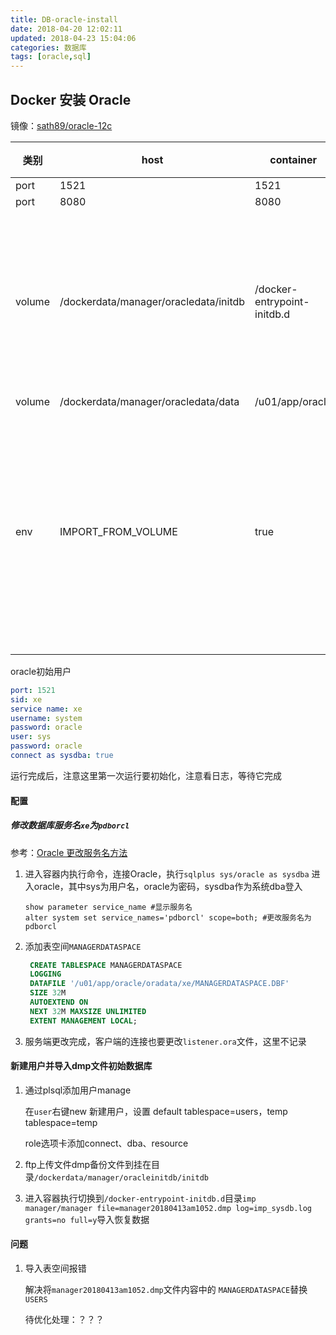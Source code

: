 ```yaml
---
title: DB-oracle-install
date: 2018-04-20 12:02:11
updated: 2018-04-23 15:04:06
categories: 数据库
tags: [oracle,sql]
---
```


## Docker 安装 Oracle

镜像：[sath89/oracle-12c](https://hub.docker.com/r/sath89/oracle-12c/)

| 类别   | host                                  | container                   | 备注                               |
| ------ | ------------------------------------- | --------------------------- | ---------------------------------- |
| port   | 1521                                  | 1521                        |                                    |
| port   | 8080                                  | 8080                        |                                    |
| volume | /dockerdata/manager/oracledata/initdb | /docker-entrypoint-initdb.d | 初始化导入数据库用(非必需)         |
| volume | /dockerdata/manager/oracledata/data   | /u01/app/oracle             |                                    |
| env    | IMPORT_FROM_VOLUME                    | true                        | 触发首次运行自动初始化数据(非必需) |

oracle初始用户

```yaml
port: 1521
sid: xe
service name: xe
username: system
password: oracle
user: sys
password: oracle
connect as sysdba: true
```

运行完成后，注意这里第一次运行要初始化，注意看日志，等待它完成

#### 配置

##### 修改数据库服务名`xe`为`pdborcl`

参考：[Oracle 更改服务名方法](https://www.jianshu.com/p/879e8085c012)

1. 进入容器内执行命令，连接Oracle，执行`sqlplus sys/oracle as sysdba` 进入oracle，其中sys为用户名，oracle为密码，sysdba作为系统dba登入

   ```shell
   show parameter service_name #显示服务名
   alter system set service_names='pdborcl' scope=both; #更改服务名为pdborcl
   ```

2. 添加表空间`MANAGERDATASPACE`

   ```sql
    CREATE TABLESPACE MANAGERDATASPACE
    LOGGING
    DATAFILE '/u01/app/oracle/oradata/xe/MANAGERDATASPACE.DBF'
    SIZE 32M
    AUTOEXTEND ON
    NEXT 32M MAXSIZE UNLIMITED
    EXTENT MANAGEMENT LOCAL;
   ```

3. 服务端更改完成，客户端的连接也要更改`listener.ora`文件，这里不记录

#### 新建用户并导入dmp文件初始数据库

1. 通过plsql添加用户manage

   在`user`右键new 新建用户，设置 default tablespace=users，temp tablespace=temp

   role选项卡添加connect、dba、resource

2. ftp上传文件dmp备份文件到挂在目录`/dockerdata/manager/oracleinitdb/initdb`

3. 进入容器执行切换到`/docker-entrypoint-initdb.d`目录`imp manager/manager file=manager20180413am1052.dmp log=imp_sysdb.log grants=no full=y`导入恢复数据

#### 问题

1. 导入表空间报错

   解决将`manager20180413am1052.dmp`文件内容中的 `MANAGERDATASPACE`替换`USERS`

   待优化处理：？？？

   ​

